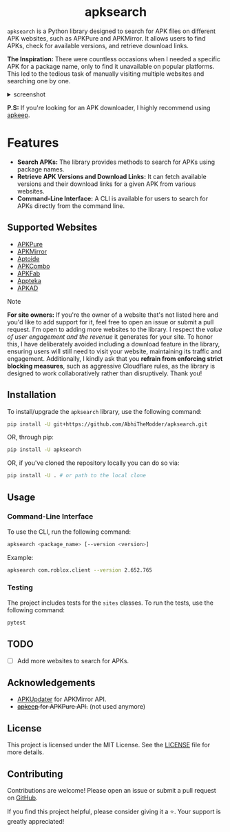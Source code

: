<h1 align="center">apksearch</h1>

`apksearch` is a Python library designed to search for APK files on different APK websites, such as APKPure and APKMirror. It allows users to find APKs, check for available versions, and retrieve download links.

**The Inspiration:**
There were countless occasions when I needed a specific APK for a package name, only to find it unavailable on popular platforms. This led to the tedious task of manually visiting multiple websites and searching one by one.
<details>
    <summary>screenshot</summary>
    <p align="center">
        <img width="500" src="https://github.com/user-attachments/assets/cd54eaeb-a56b-40b3-835f-b48b1e7772f3"></img><br>
        As you can see, Roblox version <code>2.647.716</code> is not available on APKPure and APKCombo, this helped me avoid going through these sites.
    </p>
</details>

**P.S:** If you're looking for an APK downloader, I highly recommend using [apkeep](https://github.com/EFForg/apkeep).

# Features

- **Search APKs:** The library provides methods to search for APKs using package names.
- **Retrieve APK Versions and Download Links:** It can fetch available versions and their download links for a given APK from various websites.
- **Command-Line Interface:** A CLI is available for users to search for APKs directly from the command line.

## Supported Websites

- [APKPure](https://apkpure.net/)
- [APKMirror](https://www.apkmirror.com/)
- [Aptoide](https://en.aptoide.com/)
- [APKCombo](https://apkcombo.app/)
- [APKFab](https://apkfab.com/)
- [Appteka](https://appteka.store/)
- [APKAD](https://apk.ad/)

> [!NOTE]
> **For site owners:**
> If you're the owner of a website that's not listed here and you'd like to add support for it, feel free to open an issue or submit a pull request. I'm open to adding more websites to the library.
> I respect the _value of user engagement and the revenue_ it generates for your site. To honor this, I have deliberately avoided including a download feature in the library, ensuring users will still need to visit your website, maintaining its traffic and engagement.
> Additionally, I kindly ask that you **refrain from enforcing strict blocking measures**, such as aggressive Cloudflare rules, as the library is designed to work collaboratively rather than disruptively. Thank you!

## Installation

To install/upgrade the `apksearch` library, use the following command:

```sh
pip install -U git+https://github.com/AbhiTheModder/apksearch.git
```

OR, through pip:

```sh
pip install -U apksearch
```

OR, if you've cloned the repository locally you can do so via:

```sh
pip install -U . # or path to the local clone
```

## Usage

### Command-Line Interface

To use the CLI, run the following command:

```sh
apksearch <package_name> [--version <version>]
```

Example:

```sh
apksearch com.roblox.client --version 2.652.765
```

### Testing

The project includes tests for the `sites` classes. To run the tests, use the following command:

```sh
pytest
```

## TODO

- [ ] Add more websites to search for APKs.

## Acknowledgements

- [APKUpdater](https://github.com/rumboalla/apkupdater) for APKMirror API.
- ~~[apkeep](https://github.com/EFForg/apkeep) for APKPure API.~~ (not used anymore)

## License

This project is licensed under the MIT License. See the [LICENSE](https://github.com/AbhiTheModder/apksearch/blob/main/LICENSE) file for more details.

## Contributing

Contributions are welcome! Please open an issue or submit a pull request on [GitHub](https://github.com/AbhiTheModder/apksearch).

If you find this project helpful, please consider giving it a ⭐. Your support is greatly appreciated!
